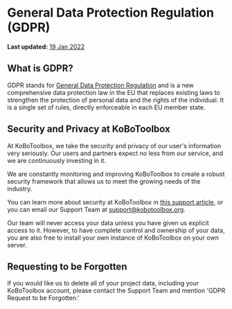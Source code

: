 # General Data Protection Regulation (GDPR)
**Last updated:** <a href="https://github.com/kobotoolbox/docs/blob/5c33bf8fbd4550f031cd19567502861063b1d88b/source/gdpr.md" class="reference">19 Jan 2022</a>

## What is GDPR?

GDPR stands for [General Data Protection Regulation](https://gdpr-info.eu) and is a new comprehensive data protection law in the EU that replaces existing laws to strengthen the protection of personal data and the rights of the individual. It is a single set of rules, directly enforceable in each EU member state.

## Security and Privacy at KoBoToolbox

At KoBoToolbox, we take the security and privacy of our user's information very seriously. Our users and partners expect no less from our service, and we are continuously investing in it.

We are constantly monitoring and improving KoBoToolbox to create a robust security framework that allows us to meet the growing needs of the industry.

You can learn more about security at KoBoToolbox in [this support article](is_my_data_safe.md), or you can email our Support Team at [support@kobotoolbox.org](mailto:support@kobotoolbox.org).

Our team will never access your data unless you have given us explicit access to it. However, to have complete control and ownership of your data, you are also free to install your own instance of KoBoToolbox on your own server.

## Requesting to be Forgotten

If you would like us to delete all of your project data, including your KoBoToolbox account, please contact the Support Team and mention 'GDPR Request to be Forgotten.'
